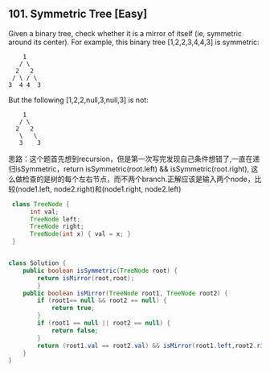 ## 101. Symmetric Tree [Easy]

Given a binary tree, check whether it is a mirror of itself (ie, symmetric around its center).
For example, this binary tree [1,2,2,3,4,4,3] is symmetric:
```
    1
   / \
  2   2
 / \ / \
3  4 4  3
```

But the following [1,2,2,null,3,null,3] is not:
```
    1
   / \
  2   2
   \   \
   3    3
```
思路：这个题首先想到recursion，但是第一次写完发现自己条件想错了,一直在递归isSymmetric，return isSymmetric(root.left) && isSymmetric(root.right), 这么做检查的是树的每个左右节点，而不两个branch.正解应该是输入两个node，比较(node1.left, node2.right)和(node1.right, node2.left)

```java
 class TreeNode {
      int val;
      TreeNode left;
      TreeNode right;
      TreeNode(int x) { val = x; }
 }


class Solution {
    public boolean isSymmetric(TreeNode root) {
        return isMirror(root,root);
        }
    public boolean isMirror(TreeNode root1, TreeNode root2) {
        if (root1== null && root2 == null) {
            return true;
        }
        if (root1 == null || root2 == null) {
            return false;
        }
        return (root1.val == root2.val) && isMirror(root1.left,root2.right) && isMirror(root1.right, root2.left);
    }
}
```
